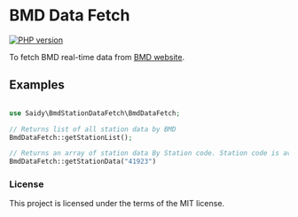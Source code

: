 # BMD Data Fetch

[![PHP version](https://d25lcipzij17d.cloudfront.net/badge.svg?id=ph&r=r&type=6e&v=1.0.6&x2=2)](https://packagist.org/packages/saidy/bmd-station-data-fetch)

To fetch BMD real-time data from [BMD website](https://live3.bmd.gov.bd).

## Examples

```php

use Saidy\BmdStationDataFetch\BmdDataFetch;

// Returns list of all station data by BMD
BmdDataFetch::getStationList();

// Returns an array of station data By Station code. Station code is available in BmdDataFetch::getStationList() -> code
BmdDataFetch::getStationData("41923")

```

### License

This project is licensed under the terms of the MIT license.
